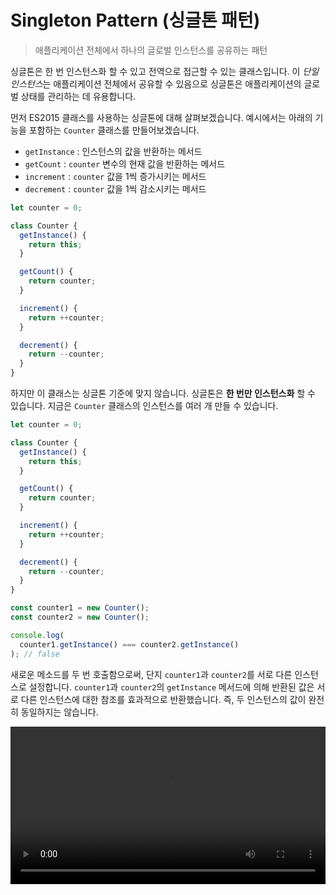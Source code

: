 # Singleton Pattern (싱글톤 패턴)

> 애플리케이션 전체에서 하나의 글로벌 인스턴스를 공유하는 패턴

싱글톤은 한 번 인스턴스화 할 수 있고 전역으로 접근할 수 있는 클래스입니다. 이 *단일 인스턴스*는 애플리케이션 전체에서 공유할 수 있음으로 싱글톤은 애플리케이션의 글로벌 상태를 관리하는 데 유용합니다.

먼저 ES2015 클래스를 사용하는 싱글톤에 대해 살펴보겠습니다. 예시에서는 아래의 기능을 포함하는 `Counter` 클래스를 만들어보겠습니다.

- `getInstance` : 인스턴스의 값을 반환하는 메서드
- `getCount` : `counter` 변수의 현재 값을 반환하는 메서드
- `increment` : `counter` 값을 1씩 증가시키는 메서드
- `decrement` : `counter` 값을 1씩 감소시키는 메서드

```typescript
let counter = 0;

class Counter {
  getInstance() {
    return this;
  }

  getCount() {
    return counter;
  }

  increment() {
    return ++counter;
  }

  decrement() {
    return --counter;
  }
}
```

하지만 이 클래스는 싱글톤 기준에 맞지 않습니다. 싱글톤은 **한 번만 인스턴스화** 할 수 있습니다. 지금은 `Counter` 클래스의 인스턴스를 여러 개 만들 수 있습니다.

```typescript
let counter = 0;

class Counter {
  getInstance() {
    return this;
  }

  getCount() {
    return counter;
  }

  increment() {
    return ++counter;
  }

  decrement() {
    return --counter;
  }
}

const counter1 = new Counter();
const counter2 = new Counter();

console.log(
  counter1.getInstance() === counter2.getInstance()
); // false
```

새로운 메소드를 두 번 호출함으로써, 단지 `counter1`과 `counter2`를 서로 다른 인스턴스로 설정합니다. `counter1`과 `counter2`의 `getInstance` 메서드에 의해 반환된 값은 서로 다른 인스턴스에 대한 참조를 효과적으로 반환했습니다. 즉, 두 인스턴스의 값이 완전히 동일하지는 않습니다.

<video width='100%' src='https://res.cloudinary.com/ddxwdqwkr/video/upload/v1609056519/patterns.dev/jspat-52_zkwyk1.mp4' autoplay controls playsinline loop>

`Counter` 클래스의 인스턴스를 **하나만** 만들 수 있도록 확인할 수 있습니다.

인스턴스를 하나만 만들 수 있는 한 가지 방법은 `instance`라는 변수를 만드는 것입니다. 새 인스턴스가 생성될 때 `Counter` 생성자에서 `instance`의 참조와 동일하게 설정할 수 있습니다. `instance` 변수가 이미 값을 가졌는지 확인하여 새로운 인스턴스가 생기는 것을 방지할 수 있습니다. 그런 경우라면 이미 인스턴스가 존재하는 것입니다. 그런 일은 생기지 않아야 하며 사용자에게 알리기 위해 오류가 발생해야 합니다.

```typescript
let instance;
let counter = 0;

class Counter {
  constructor() {
    if (instance) {
      throw new Error('You can only create one instance!');
    }
    instance = this;
  }

  getInstance() {
    return this;
  }

  getCount() {
    return counter;
  }

  increment() {
    return ++counter;
  }

  decrement() {
    return --counter;
  }
}

const counter1 = new Counter();
const counter2 = new Counter();
// Error: You can only create one instance!
```

완벽합니다! 더 이상 여러개의 인스턴스를 만들 수 없습니다.

`counter.js` 파일에서 `Counter` 인스턴스를 export 합니다. 하지만 그전에 인스턴스를 얼려야(**freeze**) 합니다. `Object.freeze` 메서드는 코드를 사용하는 것이 싱글톤을 수정할 수 없도록 합니다. 고정된 인스턴스의 속성을 추가하거나 수정할 수 없으므로 싱글톤의 값을 실수로 덮어쓸 위험이 줄어듭니다.

```typescript
let instance;
let counter = 0;

class Counter {
  constructor() {
    if (instance) {
      throw new Error('You can only create one instance!');
    }
    instance = this;
  }

  getInstance() {
    return this;
  }

  getCount() {
    return counter;
  }

  increment() {
    return ++counter;
  }

  decrement() {
    return --counter;
  }
}

const singletonCounter = Object.freeze(new Counter());
export default singletonCounter;
```

<hr />

`Counter` 예시를 구현하는 애플리케이션을 살펴보겠습니다. 아래와 같은 파일이 있습니다.

- `counter.js` : `Counter` 클래스를 포함하고 **Counter 인스턴스**를 기본 내보내기로 내보냅니다.
- `index.js` : `redButton.js`와 `blueButton.js` 모듈을 불러옵니다.
- `redButton.js` : `Counter`를 가져와 **빨간색** 버튼에 이벤트 리스너로 `Counter`의 `increment` 메서드를 추가하고 `getCount` 메서드를 호출해 카운터의 현재 값을 기록합니다.
- `blueButton.js` : `Counter`를 가져와 **파란색** 버튼에 이벤트 리스너로 `Counter`의 `increment` 메서드를 추가하고 `getCount` 메서드를 호출하여 카운터의 현재 값을 기록합니다.

`blueButton.js`와 `redButton.js`는 모두 `counter.js`에서 **동일한 인스턴스**를 가져옵니다. 이 인스턴스는 두 파일 모두에서 **Counter**로 가져옵니다.

<video width='100%' src='https://res.cloudinary.com/ddxwdqwkr/video/upload/v1609056519/patterns.dev/jspat-56_wylvcf.mp4' autoplay controls playsinline loop>

`redButton.js` 또는 `blueButton.js`에서 `increment` 메서드를 호출하면 `Counter` 인스턴스의 `counter` 속성 값이 두 파일 모두에서 업데이트됩니다. 빨간색 버튼을 클릭하든 파란색 버튼을 클릭하든 상관 없습니다. 모든 인스턴스에서 동일한 값이 공유됩니다. 이것이 다른 파일에서 메소드를 호출하고 있음에도 불구하고 `counter`가 계속 1씩 증가하는 이유입니다.

<hr />

## 장단점

인스턴스를 생성하는 것을 하나의 인스턴스로만 제한하면 잠재적으로 많은 메모리 공간을 절약할 수 있습니다. 매번 새 인스턴스에 대한 메모리를 설정할 필요 없이 애플리케이션 전체에서 참조되는 한 인스턴스에 대한 메모리만 설정하면 됩니다. 그러나 싱글톤은 실제로 **안티 패턴**으로 간주될 수 있습니다. 따라서 JavaScript에서는 피해야 합니다.

자바나 C++와 같은 많은 프로그래밍 언어에서는 JavaScript에서 할 수 있는 방식으로 객체를 직접 생성할 수 없습니다. 이러한 객체 지향 언어에서 우리는 객체를 만드는 클래스를 만들어야 합니다. 생성된 객체는 JavaScript 예시의 `instance` 값과 마찬가지로 클래스의 인스턴스 값을 가집니다.

그러나 위의 예시에 나타난 클래스 구현은 사실 과합니다. JavaScript에서 객체를 직접 만들 수 있기 때문에 일반 객체를 사용하여 동일한 결과를 얻을 수 있습니다. 싱글톤을 사용할 때의 몇 가지 단점에 대해 알아보겠습니다.

#### 일반 객체를 사용할 때

앞에서 본 것과 같은 예시를 사용합니다. 그러나 이번에는 `counter`는 단순하게 아래를 포함하는 객체입니다.

- `count` 속성
- `increment` : `count` 값을 1씩 증가시키는 메서드
- `decrement` : `count` 값을 1씩 감소시키는 메서드

```typescript
let count = 0;

const counter = {
  increment() {
    return ++count;
  },
  decrement() {
    return --count;
  },
};

Object.freeze(counter);
export { counter };
```

객체가 참조에 의해 전달되기 때문에 `redButton.js`와 `blueButton.js`는 모두 동일한 `singletonCounter` 객체에 대한 참조를 가져옵니다. 두 파일 중 하나에서 카운트 값을 수정하면 `singletonCounter`의 값이 수정되며, 이 값은 두 파일에 모두 표시됩니다.

### 테스트하기

싱글톤에 의존하는 코드를 테스트하는 것은 까다로울 수 있습니다. 매번 새로운 인스턴스를 만들 수 없기 때문에 모든 테스트는 이전 테스트의 인스턴스를 수정하는 데 의존합니다. 이 경우 테스트 순서는 중요하며, 한 번의 작은 수정으로 전체 테스트 케이스가 실패할 수 있습니다. 테스트 후, 테스트를 통해 수정한 내용을 초기화하기 위해 전체 인스턴스를 초기화해야 합니다.

```typescript
import Counter from "../src/counter";

test("incrementing 1 time should be 1", () => {
  Counter.increment();
  expect(Counter.getCount()).toBe(1);
});

test("incrementing 3 extra times should be 4", () => {
  Counter.increment();
  Counter.increment();
  Counter.increment();
  expect(Counter.getCount()).toBe(4);
});

test("decrementing 1  times should be 3", () => {
  Counter.decrement();
  expect(Counter.getCount()).toBe(3);
});
```

#### 의존성 숨기기

다른 모듈인 `superCounter.js`를 가져올 때 해당 모듈이 싱글톤을 가져오는 것이 분명하지 않을 수 있습니다. 이 경우 `index.js`와 같은 다른 파일에서는 해당 모듈을 가져와 메서드를 호출할 수 있습니다. 이러한 방식으로 싱글톤의 값을 실수로 수정할 수 있습니다. 이것은 예상치 못한 동작으로 이어질 수 있습니다. 이것은 싱글톤의 인스턴스를 애플리케이션 전체에 걸쳐 공유할 수 있기 때문입니다.

```typescript
import Counter from "./counter";

export default class SuperCounter {
  constructor() {
    this.count = 0;
  }

  increment() {
    Counter.increment();
    return (this.count += 100);
  }

  decrement() {
    Counter.decrement();
    return (this.count -= 100);
  }
}
```

### 전역적인 동작

싱글톤 인스턴스는 전체 애플리케이션에서 참조될 수 있어야 합니다. 전역 변수는 기본적으로 동일한 동작을 보여줍니다. 전역 변수를 전역 범위에서 사용할 수 있으므로 애플리케이션 전체에서 전역 변수에 접근할 수 있습니다.

전역 변수를 갖는 것은 일반적으로 잘못된 설계로 간주됩니다. 전역 범위 오염은 전역 변수의 값을 실수로 덮어쓰는 결과를 만들 수 있으며, 이것은 예상치 못한 동작을 발생시킬 수 있습니다.

ES2015에서 전역 변수를 생성하는 것은 매우 드문 일입니다. 새로운 `let`과 `const` 키워드는 개발자가 이 두 키워드로 선언된 변수를 블록 범위로 유지하여 실수로 글로벌 범위를 오염시키는 것을 방지합니다. 자바스크립트의 새로운 모듈 시스템은 모듈로부터 값을 `export`하고 다른 파일에 값을 `import`할 수 있기 때문에 전역 범위를 오염시키지 않고 전역으로 접근 가능한 값을 쉽게 만들 수 있습니다.

그러나 싱글톤의 일반적인 사용 사례는 프로그램 전체에 일종의 **전역 상태**를 갖는 것입니다. 코드의 여러 부분이 동일한 **변경 가능한 객체**에 의존하면 예상하지 못한 동작이 발생할 수 있습니다.

일반적으로 코드의 특정 부분은 전역 상태 내의 값을 수정하는 반면 다른 부분은 해당 데이터를 사용합니다. 여기서 실행 순서는 중요합니다. 사용할 데이터가 없는 상황에서 실수로 먼저 데이터를 사용해서는 안 됩니다. 전역 상태를 사용할 때 데이터 흐름을 이해하는 것은 애플리케이션이 커질수록 매우 까다로워질 수 있으며 수십 개의 컴포넌트가 서로 의존합니다.

### React에서의 상태 관리

React에서는 싱글톤을 사용하는 대신 **Redux** 또는 **React Context**와 같은 상태 관리 도구를 통해 전역 상태에 의존하는 경우가 많습니다. 이들의 전역 상태 동작은 싱글톤의 동작과 비슷해 보일 수 있지만, 이러한 도구들은 싱글톤의 변경 가능한 상태가 아닌 **읽기 전용 상태**를 제공합니다. Redux를 사용할 때, 컴포넌트가 `dispatcher`를 통해 `action`을 전송한 후에는 순수 함수 `reducer`만 상태를 업데이트할 수 있습니다.

이런 도구를 사용하면 전역 상태를 갖는 것의 단점이 마법처럼 사라지지는 않지만, 컴포넌트가 상태를 직접 업데이트할 수 없기 때문에 적어도 전역 상태를 의도하는 대로 변경할 수 있습니다.

<hr />

### 참고

- [Do React Hooks replace Redux - Eric Elliott](https://medium.com/javascript-scene/do-react-hooks-replace-redux-210bab340672)
- [Working with Singletons in JavaScript - Vijay Prasanna](https://www.digitalocean.com/community/tutorials/js-js-singletons)
- [JavaScript Design Patterns: The Singleton - Samier Saeed](https://www.sitepoint.com/javascript-design-patterns-singleton/)
- [Singleton - Refactoring Guru](https://refactoring.guru/design-patterns/singleton)